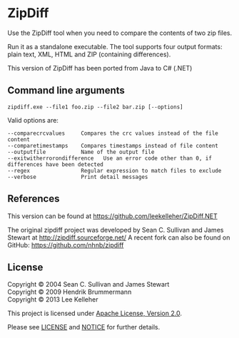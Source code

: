 # ZipDiff

Use the ZipDiff tool when you need to compare the contents of two zip files.

Run it as a standalone executable. The tool supports four output formats: plain text, XML, HTML and ZIP (containing differences).

This version of ZipDiff has been ported from Java to C# (.NET)

## Command line arguments

	zipdiff.exe --file1 foo.zip --file2 bar.zip [--options]

Valid options are:

	--comparecrcvalues     Compares the crc values instead of the file content
	--comparetimestamps    Compares timestamps instead of file content
	--outputfile           Name of the output file
	--exitwitherrorondifference   Use an error code other than 0, if differences have been detected
	--regex                Regular expression to match files to exclude
	--verbose              Print detail messages

## References
This version can be found at https://github.com/leekelleher/ZipDiff.NET

The original zipdiff project was developed by Sean C. Sullivan and James Stewart at http://zipdiff.sourceforge.net/
A recent fork can also be found on GitHub: https://github.com/nhnb/zipdiff

## License
Copyright &copy; 2004 Sean C. Sullivan and James Stewart<br/>
Copyright &copy; 2009 Hendrik Brummermann<br/>
Copyright &copy; 2013 Lee Kelleher<br/>

This project is licensed under [Apache License, Version 2.0](http://www.apache.org/licenses/LICENSE-2.0).

Please see [LICENSE](LICENSE.txt) and [NOTICE](NOTICE.txt) for further details.
